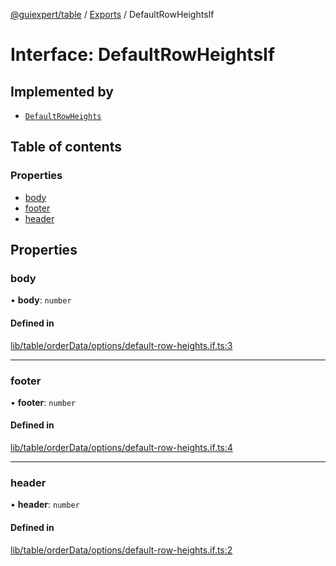 [@guiexpert/table](../README.md) / [Exports](../modules.md) / DefaultRowHeightsIf

# Interface: DefaultRowHeightsIf

## Implemented by

- [`DefaultRowHeights`](../classes/DefaultRowHeights.md)

## Table of contents

### Properties

- [body](DefaultRowHeightsIf.md#body)
- [footer](DefaultRowHeightsIf.md#footer)
- [header](DefaultRowHeightsIf.md#header)

## Properties

### body

• **body**: `number`

#### Defined in

[lib/table/orderData/options/default-row-heights.if.ts:3](https://github.com/guiexperttable/ge-table/blob/65d38fc/libs/table/src/lib/table/orderData/options/default-row-heights.if.ts#L3)

___

### footer

• **footer**: `number`

#### Defined in

[lib/table/orderData/options/default-row-heights.if.ts:4](https://github.com/guiexperttable/ge-table/blob/65d38fc/libs/table/src/lib/table/orderData/options/default-row-heights.if.ts#L4)

___

### header

• **header**: `number`

#### Defined in

[lib/table/orderData/options/default-row-heights.if.ts:2](https://github.com/guiexperttable/ge-table/blob/65d38fc/libs/table/src/lib/table/orderData/options/default-row-heights.if.ts#L2)
